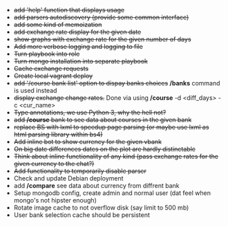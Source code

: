 * ~~add 'help' function that displays usage~~
* ~~add parsers autodiscovery (provide some common interface)~~
* ~~add some kind of memoization~~
* ~~add exchange rate display for the given date~~
* ~~show graphs with exchange rate for the given number of days~~
* ~~Add more verbose logging and logging to file~~
* ~~Turn playbook into role~~
* ~~Turn mongo installation into separate playbook~~
* ~~Cache exchange requests~~
* ~~Create local vagrant deploy~~
* ~~add '/course bank list' option to dispay banks choices~~ **/banks** command is used instead
* ~~display exchange change rates.~~ Done via using **/course** -d <diff_days> -c <cur_name>
* ~~Type annotations, we use Python 3, why the hell not?~~
* ~~add **/course** bank <bank name> to see data about courses in the given bank~~
* ~~replace BS with lxml to speedup page parsing (or maybe use lxml as html parsing library within bs4)~~
* ~~Add inline bot to show currency for the given vbank~~
* ~~On big date differences dates on the plot are hardly distinctable~~
* ~~Think about inline functionality of any kind (pass exchange rates for the given currency to the chat?)~~
* ~~Add functionality to temporarily disable parser~~
* Check and update Debian deployment
* add **/compare** <currency name> see data about currency from diffrent bank
* Setup mongodb config, create admin and normal user (dat feel when mongo's not hipster enough)
* Rotate image cache to not overflow disk (say limit to 500 mb)
* User bank selection cache should be persistent